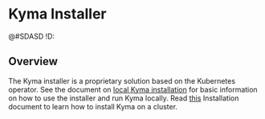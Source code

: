 # Kyma Installer

@#SDASD	!D:

## Overview

The Kyma installer is a proprietary solution based on the Kubernetes operator. See the document on [local Kyma installation](../docs/kyma/docs/030-inst-local-installation-from-release.md) for basic information on how to use the installer and run Kyma locally. Read [this](../docs/kyma/docs/032-inst-gke-installation.md) Installation document to learn how to install Kyma on a cluster.
